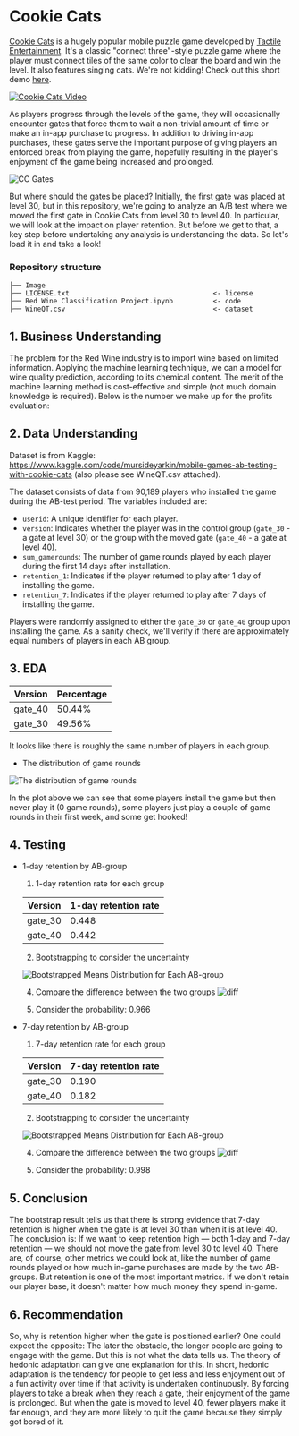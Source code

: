 # Cookie Cats

[Cookie Cats](https://www.facebook.com/cookiecatsgame) is a hugely popular mobile puzzle game developed by [Tactile Entertainment](http://tactile.dk). It's a classic "connect three"-style puzzle game where the player must connect tiles of the same color to clear the board and win the level. It also features singing cats. We're not kidding! Check out this short demo [here](https://youtu.be/GaP5f0jVTWE).

[![Cookie Cats Video](https://github.com/Taweilo/cookie_cats/blob/main/Image/cookie_cats_video.jpeg)](https://youtu.be/GaP5f0jVTWE)

As players progress through the levels of the game, they will occasionally encounter gates that force them to wait a non-trivial amount of time or make an in-app purchase to progress. In addition to driving in-app purchases, these gates serve the important purpose of giving players an enforced break from playing the game, hopefully resulting in the player's enjoyment of the game being increased and prolonged.

![CC Gates](https://github.com/Taweilo/cookie_cats/blob/main/Image/cc_gates.png)

But where should the gates be placed? Initially, the first gate was placed at level 30, but in this repository, we're going to analyze an A/B test where we moved the first gate in Cookie Cats from level 30 to level 40. In particular, we will look at the impact on player retention. But before we get to that, a key step before undertaking any analysis is understanding the data. So let's load it in and take a look!



### Repository structure

```
├── Image
├── LICENSE.txt                                    <- license
├── Red Wine Classification Project.ipynb          <- code
├── WineQT.csv                                     <- dataset
```

## 1. Business Understanding
The problem for the Red Wine industry is to import wine based on limited information. Applying the machine learning technique, we can a model for wine quality prediction, according to its chemical content. The merit of the machine learning method is cost-effective and simple (not much domain knowledge is required). Below is the number we make up for the profits evaluation:


## 2. Data Understanding

Dataset is from Kaggle: https://www.kaggle.com/code/mursideyarkin/mobile-games-ab-testing-with-cookie-cats (also please see WineQT.csv attached). 

The dataset consists of data from 90,189 players who installed the game during the AB-test period. The variables included are:

- `userid`: A unique identifier for each player.
- `version`: Indicates whether the player was in the control group (`gate_30` - a gate at level 30) or the group with the moved gate (`gate_40` - a gate at level 40).
- `sum_gamerounds`: The number of game rounds played by each player during the first 14 days after installation.
- `retention_1`: Indicates if the player returned to play after 1 day of installing the game.
- `retention_7`: Indicates if the player returned to play after 7 days of installing the game.

Players were randomly assigned to either the `gate_30` or `gate_40` group upon installing the game. As a sanity check, we'll verify if there are approximately equal numbers of players in each AB group.

## 3. EDA

| Version | Percentage |
|---------|------------|
| gate_40 | 50.44%     |
| gate_30 | 49.56%     |

It looks like there is roughly the same number of players in each group. 

- The distribution of game rounds
  
![The distribution of game rounds](https://github.com/Taweilo/cookie_cats/blob/main/Image/The%20distribution%20of%20game%20rounds.png)

In the plot above we can see that some players install the game but then never play it (0 game rounds), some players just play a couple of game rounds in their first week, and some get hooked!

## 4. Testing
- 1-day retention by AB-group
  
  1. 1-day retention rate for each group
     
  | Version | 1-day retention rate    |
  |---------|----------|
  | gate_30 | 0.448 |
  | gate_40 | 0.442 |
  
  2. Bootstrapping to consider the uncertainty
     
  ![Bootstrapped Means Distribution for Each AB-group](https://github.com/Taweilo/cookie_cats/blob/main/Image/Bootstrapped%20Means%20Distribution%20for%20Each%20AB-group%20-1.png) 
     
  4. Compare the difference between the two groups
  ![diff](https://github.com/Taweilo/cookie_cats/blob/main/Image/%25%20Difference%20Between%20the%20Two%20AB-groups%20-%201.png)     
  
  5. Consider the probability: 0.966
     
- 7-day retention by AB-group
  
  1. 7-day retention rate for each group
     
  | Version | 7-day retention rate    |
  |---------|----------|
  | gate_30 | 0.190 |
  | gate_40 | 0.182 |
  
  2. Bootstrapping to consider the uncertainty
     
  ![Bootstrapped Means Distribution for Each AB-group](https://github.com/Taweilo/cookie_cats/blob/main/Image/Bootstrapped%20Means%20Distribution%20for%20Each%20AB-group%20-%207.png) 
     
  4. Compare the difference between the two groups
  ![diff](https://github.com/Taweilo/cookie_cats/blob/main/Image/%25%20Difference%20Between%20the%20Two%20AB-groups%20-%207.png)     
  
  5. Consider the probability: 0.998
     
## 5. Conclusion
The bootstrap result tells us that there is strong evidence that 7-day retention is higher when the gate is at level 30 than when it is at level 40. The conclusion is: If we want to keep retention high — both 1-day and 7-day retention — we should not move the gate from level 30 to level 40. There are, of course, other metrics we could look at, like the number of game rounds played or how much in-game purchases are made by the two AB-groups. But retention is one of the most important metrics. If we don't retain our player base, it doesn't matter how much money they spend in-game.

## 6. Recommendation
So, why is retention higher when the gate is positioned earlier? One could expect the opposite: The later the obstacle, the longer people are going to engage with the game. But this is not what the data tells us. The theory of hedonic adaptation can give one explanation for this. In short, hedonic adaptation is the tendency for people to get less and less enjoyment out of a fun activity over time if that activity is undertaken continuously. By forcing players to take a break when they reach a gate, their enjoyment of the game is prolonged. But when the gate is moved to level 40, fewer players make it far enough, and they are more likely to quit the game because they simply got bored of it.

 

